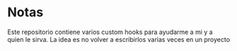 # Notas
Este repositorio contiene varios custom hooks para ayudarme a mi y a quien le sirva.
La idea es no volver a escribirlos varias veces en un proyecto